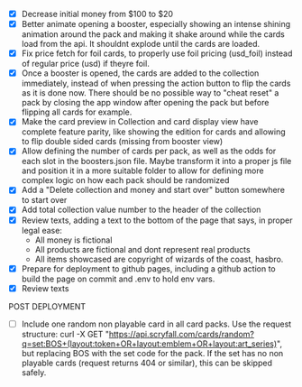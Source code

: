 - [x] Decrease initial money from $100 to $20
- [x] Better animate opening a booster, especially showing an intense shining animation around the pack and making it shake around while the cards load from the api. It shouldnt explode until the cards are loaded.
- [x] Fix price fetch for foil cards, to properly use foil pricing (usd_foil) instead of regular price (usd) if theyre foil.
- [x] Once a booster is opened, the cards are added to the collection immediately, instead of when pressing the action button to flip the cards as it is done now. There should be no possible way to "cheat reset" a pack by closing the app window after opening the pack but before flipping all cards for example.
- [x] Make the card preview in Collection and card display view have complete feature parity, like showing the edition for cards and allowing to flip double sided cards (missing from booster view)
- [x] Allow defining the number of cards per pack, as well as the odds for each slot in the boosters.json file. Maybe transform it into a proper js file and position it in a more suitable folder to allow for defining more complex logic on how each pack should be randomized
- [x] Add a "Delete collection and money and start over" button somewhere to start over
- [x] Add total collection value number to the header of the collection
- [x] Review texts, adding a text to the bottom of the page that says, in proper legal ease:
  - All money is fictional
  - All products are fictional and dont represent real products
  - All items showcased are copyright of wizards of the coast, hasbro.
- [x] Prepare for deployment to github pages, including a github action to build the page on commit and .env to hold env vars.
- [x] Review texts

POST DEPLOYMENT

- [ ] Include one random non playable card in all card packs. Use the request structure: curl -X GET "https://api.scryfall.com/cards/random?q=set:BOS+(layout:token+OR+layout:emblem+OR+layout:art_series)", but replacing BOS with the set code for the pack. If the set has no non playable cards (request returns 404 or similar), this can be skipped safely.

